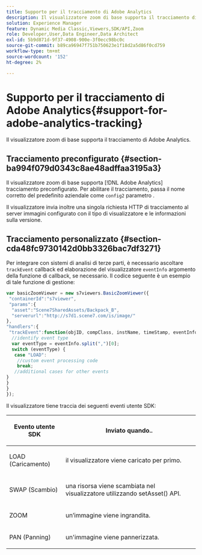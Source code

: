 ```yaml
---
title: Supporto per il tracciamento di Adobe Analytics
description: Il visualizzatore zoom di base supporta il tracciamento di Adobe Analytics.
solution: Experience Manager
feature: Dynamic Media Classic,Viewers,SDK/API,Zoom
role: Developer,User,Data Engineer,Data Architect
exl-id: 5b9d871d-9f37-4908-900e-3f0ecc98bc0c
source-git-commit: b89ca96947f751b750623e1f18d2a5d86f0cd759
workflow-type: tm+mt
source-wordcount: '152'
ht-degree: 2%

---
```


# Supporto per il tracciamento di Adobe Analytics{#support-for-adobe-analytics-tracking}

Il visualizzatore zoom di base supporta il tracciamento di Adobe Analytics.

## Tracciamento preconfigurato {#section-ba994f079d0343c8ae48adffaa3195a3}

Il visualizzatore zoom di base supporta [!DNL Adobe Analytics] tracciamento preconfigurato. Per abilitare il tracciamento, passa il nome corretto del predefinito aziendale come `config2` parametro .

Il visualizzatore invia inoltre una singola richiesta HTTP di tracciamento al server immagini configurato con il tipo di visualizzatore e le informazioni sulla versione.

## Tracciamento personalizzato {#section-cda48fc9730142d0bb3326bac7df3271}

Per integrare con sistemi di analisi di terze parti, è necessario ascoltare `trackEvent` callback ed elaborazione del visualizzatore `eventInfo` argomento della funzione di callback, se necessario. Il codice seguente è un esempio di tale funzione di gestione:

```javascript {.line-numbers}
var basicZoomViewer = new s7viewers.BasicZoomViewer({ 
 "containerId":"s7viewer", 
 "params":{ 
  "asset":"Scene7SharedAssets/Backpack_B", 
  "serverurl":"http://s7d1.scene7.com/is/image/" 
}, 
"handlers":{ 
 "trackEvent":function(objID, compClass, instName, timeStamp, eventInfo) { 
  //identify event type 
  var eventType = eventInfo.split(",")[0]; 
  switch (eventType) { 
   case "LOAD": 
    //custom event processing code 
    break; 
   //additional cases for other events 
} 
} 
} 
});
```

Il visualizzatore tiene traccia dei seguenti eventi utente SDK:

<table id="table_5D090E6614974D968E1A93B5727D859C"> 
 <thead> 
  <tr> 
   <th colname="col1" class="entry"> <p>Evento utente SDK </p> </th> 
   <th colname="col2" class="entry"> <p>Inviato quando.. </p> </th> 
  </tr> 
 </thead>
 <tbody> 
  <tr> 
   <td colname="col1"> <p> <span class="codeph">LOAD (Caricamento)</span> </p> </td> 
   <td colname="col2"> <p>il visualizzatore viene caricato per primo. </p> </td> 
  </tr> 
  <tr> 
   <td colname="col1"> <p> <span class="codeph">SWAP (Scambio)</span> </p> </td> 
   <td colname="col2"> <p>una risorsa viene scambiata nel visualizzatore utilizzando <span class="codeph"> setAsset() </span> API. </p> </td> 
  </tr> 
  <tr> 
   <td colname="col1"> <p> <span class="codeph"> ZOOM </span> </p> </td> 
   <td colname="col2"> <p> un’immagine viene ingrandita. </p> </td> 
  </tr> 
  <tr> 
   <td colname="col1"> <p> <span class="codeph">PAN (Panning)</span> </p> </td> 
   <td colname="col2"> <p>un'immagine viene pannerizzata. </p> </td> 
  </tr> 
 </tbody> 
</table>
